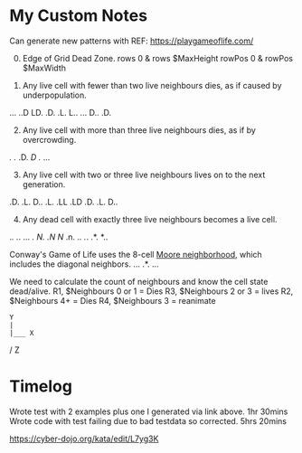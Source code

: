 # My Custom Notes

Can generate new patterns with REF: https://playgameoflife.com/

0. Edge of Grid Dead Zone.
rows 0 & rows $MaxHeight
rowPos 0 & rowPos $MaxWidth

1. Any live cell with fewer than two live neighbours dies, as if caused by underpopulation.

...     ..D     LD.
.D.     .L.     L..
...     D..     .D.

2. Any live cell with more than three live neighbours dies, as if by overcrowding.

*.*     *.*
.D.     *D*
*.*     ...

3. Any live cell with two or three live neighbours lives on to the next generation.

.D.     .L.     D..
.L.     .LL     .LD
.D.     .L.     D..

4. Any dead cell with exactly three live neighbours becomes a live cell.

.*.     .*.     ...     *.*
*N.     .N*     *N*     .n.
.*.     .*.     .*.     *..

Conway's Game of Life uses the 8-cell [Moore neighborhood](https://en.wikipedia.org/wiki/Moore_neighborhood), which includes the diagonal neighbors. 
...
.*.
...

We need to calculate the count of neighbours and know the cell state dead/alive.
R1, $Neighbours 0 or 1 = Dies
R3, $Neighbours 2 or 3 = lives
R2, $Neighbours 4+ = Dies
R4, $Neighbours 3 = reanimate

    Y
    |
    |___ X
   /
  Z

# Timelog
Wrote test with 2 examples plus one I generated via link above. 1hr 30mins
Wrote code with test failing due to bad testdata so corrected. 5hrs 20mins


https://cyber-dojo.org/kata/edit/L7yg3K